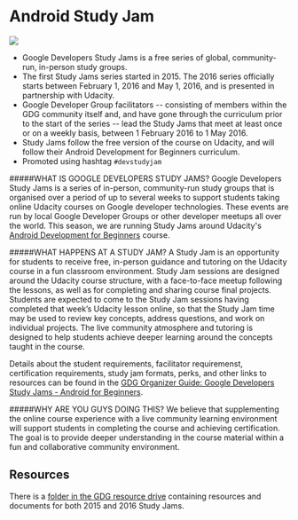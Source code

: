 
# Android Study Jam

![](http://developerstudyjams.com/images/masthead.png)

- Google Developers Study Jams is a free series of global, community-run, in-person study groups. 
- The first Study Jams series started in 2015. The 2016 series officially starts between February 1, 2016 and May 1, 2016, and is presented in partnership with Udacity. 
- Google Developer Group facilitators -- consisting of members within the GDG community itself and, and have gone through the curriculum prior to the start of the series -- lead the Study Jams that meet at least once or on a weekly basis, between 1 February 2016 to 1 May 2016.
- Study Jams follow the free version of the course on Udacity, and will follow their Android Development for Beginners curriculum.
- Promoted using hashtag `#devstudyjam`



#####WHAT IS GOOGLE DEVELOPERS STUDY JAMS?
Google Developers Study Jams is a series of in-person, community-run study groups that is organised over a period of up to several weeks to support students taking online Udacity courses on Google developer technologies. These events are run by local Google Developer Groups or other developer meetups all over the world. This season, we are running Study Jams around Udacity's [Android Development for Beginners](https://www.udacity.com/course/android-development-for-beginners--ud837) course.



#####WHAT HAPPENS AT A STUDY JAM?
A Study Jam is an opportunity for students to receive free, in-person guidance and tutoring on the Udacity course in a fun classroom environment. Study Jam sessions are designed around the Udacity course structure, with a face-to-face meetup following the lessons, as well as for completing and sharing course final projects. Students are expected to come to the Study Jam sessions having completed that week’s Udacity lesson online, so that the Study Jam time may be used to review key concepts, address questions, and work on individual projects. The live community atmosphere and tutoring is designed to help students achieve deeper learning around the concepts taught in the course.

Details about the student requirements, facilitator requiremenst, certification requirements, study jam formats, perks, and other links to resources can be found in the [GDG Organizer Guide: Google Developers Study Jams - Android for Beginners](https://docs.google.com/document/d/1M6u3pR1eReLT8f5QFu3RlvxFfDp3UCqoz9fED3AMCkY/edit?usp=sharing).



#####WHY ARE YOU GUYS DOING THIS?
We believe that supplementing the online course experience with a live community learning environment will support students in completing the course and achieving certification. The goal is to provide deeper understanding in the course material within a fun and collaborative community environment.

## Resources
There is a [folder in the GDG resource drive](https://drive.google.com/drive/folders/0B55wxScz_BJtd1ZLeVBWM241eVE) containing resources and documents for both 2015 and 2016 Study Jams.
